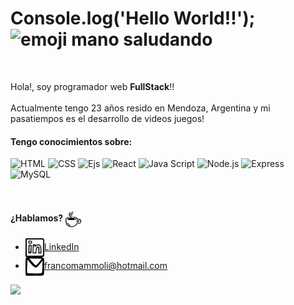 
# Console.log('Hello World!!');  <img src="https://tenor.com/view/waving-hi-hello-emoji-wave-gif-11366012.gif" alt="emoji mano saludando" width="40px"/> 

<br>

Hola!, soy programador web **FullStack**!! 
<br>
<br>
Actualmente tengo 23 años resido en Mendoza, Argentina y mi pasatiempos es el desarrollo de videos juegos!

#### Tengo conocimientos sobre:

 <p align="left">

 <img src="" alt="HTML" width="24px" height="24px"/>

 <img src="" alt="CSS" width="24px" height="24px"/>
 <img src="" alt="Ejs" width="24px" height="24px"/>

 <img src="" alt="React" width="24px" height="24px"/>

 <img src="" alt="Java Script" width="24px" height="24px"/>

 <img src="" alt="Node.js" width="24px" height="24px"/>

 <img src="" alt="Express" width="24px" height="24px"/>

<img src="" alt="MySQL" width="24px" height="24px"/>
  
</p>
<br>
                                                                                                                                          
#### ¿Hablamos? <img align="center" src="img/food_coffee-1.svg" alt="cafecito" height="25" width="25"/>
- <a href="https://www.linkedin.com/in/franco-mammoli-0a4455142/" target="blank"><img align="center" src="img/logo_linkedin.svg" alt="Franco Mammoli" height="30" width="30" />LinkedIn</a>
- <a href="francomammoli@hotmail.com" target="blank"><img align="center" src="img/logo_email_mail.svg" alt="correo personal" height="30" width="30" />francomammoli@hotmail.com</a>
                                                                                                                 
<img src="https://tenor.com/view/ice-age-sid-call-me-give-me-your-number-give-me-a-call-gif-16699821.gif" height="180" />


